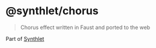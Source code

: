 # @synthlet/chorus

> Chorus effect written in Faust and ported to the web

Part of [Synthlet](https://github.com/danigb/synthlet)
